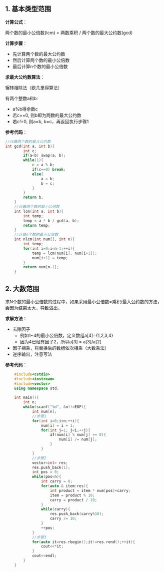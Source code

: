 ## 1. 基本类型范围

**计算公式**：

两个数的最小公倍数(lcm) = 两数乘积 / 两个数的最大公约数(gcd)

**计算步骤**：

- 先计算两个数的最大公约数
- 然后计算两个数的最小公倍数
- 最后计算n个数的最小公倍数

**求最大公约数算法**：

辗转相除法（欧几里得算法）

有两个整数a和b:

- a%b得余数c
- 若c==0, 则b即为两数的最大公约数
- 若c!=0, 则a=b, b=c，再返回执行步骤1

**参考代码**：
```c++
//计算两个数的最大公约数 
int gcd(int a, int b){
    	int c;
    	if(a<b) swap(a, b);
    	while(1){
    		c = a % b;
    		if(c==0) break;
    		else{
    			a = b;
    			b = c;
    		}	
    	}
    	return b;
    }
    //计算两个数的最小公倍数 
    int lcm(int a, int b){
    	int temp;
    	temp = a * b / gcd(a, b);
    	return temp;
    }
    //计算n个数的最小公倍数 
    int nlcm(int num[], int n){
    	int temp;
    	for(int i=0;i<n-1;++i){
    		temp = lcm(num[i], num[i+1]);
    		num[i+1] = temp;
    	}
    	return num[n-1];
    }
```

## 2. 大数范围

求N个数的最小公倍数的过程中，如果采用最小公倍数=乘积/最大公约数的方法，会因为结果太大，导致溢出。

**求解方法**：

- 去除因子
  - 例如1~4的最小公倍数，定义数组a[4]={1,2,3,4}
  - 因为4已经有因子2，所以a[3] = a[3]/a[2]
- 因子相乘，将替换后的数组依次相乘（大数乘法）
- 逆序输出，注意写法

**参考代码**：
```c++
    #include<cstdio>
    #include<iostream>
    #include<vector>
    using namespace std;
    
    int main(){
    	int n;
    	while(scanf("%d", &n)!=EOF){
    		int num[n];
        	//步骤1
    		for(int i=0;i<n;++i){
    			num[i] = i + 1;
    			for(int j=1; j<i;++j){
    				if(num[i] % num[j] == 0){
    					num[i] /= num[j];
    				}
    			}
    		}
            //步骤2
    		vector<int> res;
    		res.push_back(1);
    		int pos = 0;
    		while(pos<n){
    			int carry = 0;
    			for(auto & item:res){
    				int product = item * num[pos]+carry;
    				item = product % 10;
    				carry = product / 10;
    			}
    			while(carry){
    				res.push_back(carry%10);
    				carry /= 10;
    			}
    			++pos;
    		}
            //步骤3
    		for(auto it=res.rbegin();it!=res.rend();++it){
    			cout<<*it;
    		}
    		cout<<endl;
    	}
    }
```

